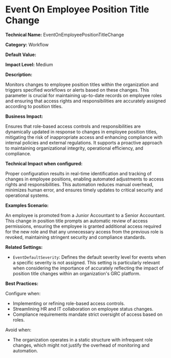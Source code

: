 # Event On Employee Position Title Change

**Technical Name:** EventOnEmployeePositionTitleChange

**Category:** Workflow

**Default Value:** 

**Impact Level:** Medium

**Description:**

Monitors changes to employee position titles within the organization and triggers specified workflows or alerts based on these changes. This parameter is crucial for maintaining up-to-date records on employee roles and ensuring that access rights and responsibilities are accurately assigned according to position titles.

**Business Impact:**

Ensures that role-based access controls and responsibilities are dynamically updated in response to changes in employee position titles, mitigating the risk of inappropriate access and enhancing compliance with internal policies and external regulations. It supports a proactive approach to maintaining organizational integrity, operational efficiency, and compliance.

**Technical Impact when configured:**

Proper configuration results in real-time identification and tracking of changes in employee positions, enabling automated adjustments to access rights and responsibilities. This automation reduces manual overhead, minimizes human error, and ensures timely updates to critical security and operational systems.

**Examples Scenario:**

An employee is promoted from a Junior Accountant to a Senior Accountant. This change in position title prompts an automatic review of access permissions, ensuring the employee is granted additional access required for the new role and that any unnecessary access from the previous role is revoked, maintaining stringent security and compliance standards.

**Related Settings:**

- `EventDefaultSeverity`: Defines the default severity level for events when a specific severity is not assigned. This setting is particularly relevant when considering the importance of accurately reflecting the impact of position title changes within an organization's GRC platform.

**Best Practices:** 

Configure when:
- Implementing or refining role-based access controls.
- Streamlining HR and IT collaboration on employee status changes.
- Compliance requirements mandate strict oversight of access based on roles.

Avoid when:
- The organization operates in a static structure with infrequent role changes, which might not justify the overhead of monitoring and automation.